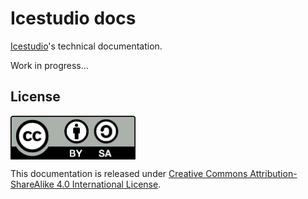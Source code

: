# Icestudio docs

[Icestudio](https://github.com/FPGAwars/icestudio)'s technical documentation.

Work in progress...

## License

<img src="./images/by-sa.png" width="200" align = "center">

This documentation is released under [Creative Commons Attribution-ShareAlike 4.0 International License](http://creativecommons.org/licenses/by-sa/4.0/).
